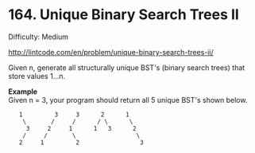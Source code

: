 # 164. Unique Binary Search Trees II

Difficulty: Medium

http://lintcode.com/en/problem/unique-binary-search-trees-ii/

Given n, generate all structurally unique BST's (binary search trees) that store values 1...n.

**Example**  
Given n = 3, your program should return all 5 unique BST's shown below.
```
   1         3     3      2      1
    \       /     /      / \      \
     3     2     1      1   3      2
    /     /       \                 \
   2     1         2                 3
```
